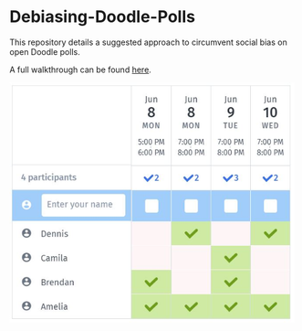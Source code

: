 # Debiasing-Doodle-Polls

This repository details a suggested approach to circumvent social bias on open Doodle polls.

A full walkthrough can be found [here](https://tom-beer.github.io/post/debiasing-doodle-polls/).

<div> <img src="Code/Images/poll-demo2.jpg" width="500"/> </div>
